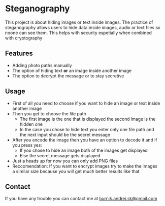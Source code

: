 # Steganography

This project is about hiding images or text inside images. The practice of steganography allows users to hide data inside images, audio or text files so noone can see them. This helps with security espetially when combined with cryptography

## Features

- Adding photo paths manually
- The option of hiding text **or** an image inside another image
- The option to decrypt the message or to stay secretive

## Usage

- First of all you need to choose if you want to hide an image or text inside another image
- Then you get to choose the file path
  - The first image is the one that is displayed the second image is the hidden one
  - In the case you chose to hide text you enter only one file path and the next input should be the secret message
- After you encode the image then you have an option to decode it and if you press yes:
  - If you chose to hide an image both of the images get displayed
  - Else the secret message gets displayed
- Just a heads up for now you can only add PNG files
- Reccomendation: If you want to encrypt images try to make the images a similar size because you will get much better results like that

## Contact

If you have any trouble you can contact me at burnik.andrej.sk@gmail.com
